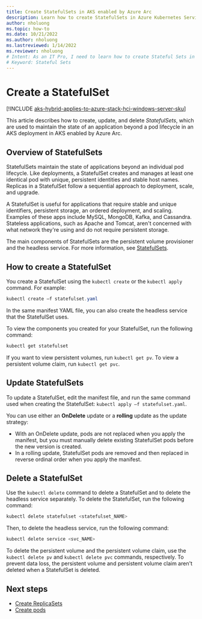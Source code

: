 ```yaml
---
title: Create StatefulSets in AKS enabled by Azure Arc
description: Learn how to create StatefulSets in Azure Kubernetes Service (AKS) enabled by Arc.
author: nholuong
ms.topic: how-to
ms.date: 10/21/2022
ms.author: nholuong 
ms.lastreviewed: 1/14/2022
ms.reviewer: nholuong
# Intent: As an IT Pro, I need to learn how to create Stateful Sets in AKS.
# Keyword: Stateful Sets
---
```


# Create a StatefulSet

[!INCLUDE [aks-hybrid-applies-to-azure-stack-hci-windows-server-sku](includes/aks-hci-applies-to-skus/aks-hybrid-applies-to-azure-stack-hci-windows-server-sku.md)]

This article describes how to create, update, and delete *StatefulSets*, which are used to maintain the state of an application beyond a pod lifecycle in an AKS deployment in AKS enabled by Azure Arc.

## Overview of StatefulSets

StatefulSets maintain the state of applications beyond an individual pod lifecycle. Like deployments, a StatefulSet creates and manages at least one identical pod with unique, persistent identities and stable host names. Replicas in a StatefulSet follow a sequential approach to deployment, scale, and upgrade.

A StatefulSet is useful for applications that require stable and unique identifiers, persistent storage, an ordered deployment, and scaling. Examples of these apps include MySQL, MongoDB, Kafka, and Cassandra. Stateless applications, such as Apache and Tomcat, aren't concerned with what network they're using and do not require persistent storage.

The main components of StatefulSets are the persistent volume provisioner and the headless service. For more information, see [StatefulSets](https://kubernetes.io/docs/concepts/workloads/controllers/statefulset/).

## How to create a StatefulSet

You create a StatefulSet using the `kubectl create` or the `kubectl apply` command. For example:

```powershell
kubectl create –f statefulset.yaml
```

In the same manifest YAML file, you can also create the headless service that the StatefulSet uses.

To view the components you created for your StatefulSet, run the following command:

```powershell
kubectl get statefulset
```

If you want to view persistent volumes, run `kubectl get pv`. To view a persistent volume claim, run `kubectl get pvc`.

## Update StatefulSets

To update a StatefulSet, edit the manifest file, and run the same command used when creating the StatefulSet: `kubectl apply –f statefulset.yaml`.

You can use either an **OnDelete** update or a **rolling** update as the update strategy:

- With an OnDelete update, pods are not replaced when you apply the manifest, but you must manually delete existing StatefulSet pods before the new version is created.
- In a rolling update, StatefulSet pods are removed and then replaced in reverse ordinal order when you apply the manifest.

## Delete a StatefulSet

Use the `kubectl delete` command to delete a StatefulSet and to delete the headless service separately. To delete the StatefulSet, run the following command:

```powershell
kubectl delete statefulset <statefulset_NAME>
```

Then, to delete the headless service, run the following command:

```powershell
kubectl delete service <svc_NAME>
```

To delete the persistent volume and the persistent volume claim, use the `kubectl delete pv` and `kubectl delete pvc` commands, respectively. To prevent data loss, the persistent volume and persistent volume claim aren't deleted when a StatefulSet is deleted.

## Next steps

- [Create ReplicaSets](create-replicasets.md)
- [Create pods](create-pods.md)
